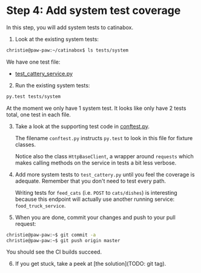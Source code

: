 # Step 4: Add system test coverage

In this step, you will add system tests to catinabox.

1. Look at the existing system tests:

  ```bash
  christie@paw-paw:~/catinabox$ ls tests/system
  ```

  We have one test file:
  * [test_cattery_service.py](../tests/system/test_cattery_service.py)

2. Run the existing system tests:

  ```bash
  py.test tests/system
  ```
  
  At the moment we only have 1 system test.
  It looks like only have 2 tests total, one test in each file.
  
  
3. Take a look at the supporting test code in
   [conftest.py](../tests/system/conftest.py).
   
   The filename `conftest.py` instructs `py.test` to look in this file for
   fixture classes.
   
   Notice also the class `HttpBaseClient`, a wrapper around `requests` which
   makes calling methods on the service in tests a bit less verbose.
  
4. Add more system tests to `test_cattery.py` until you feel the coverage
   is adequate. Remember that you don't need to test every path.
   
   Writing tests for `feed_cats` (i.e. `POST` to `cats/dishes`) is interesting
   because this endpoint will actually use another running service:
   `food_truck_service`.
 
5. When you are done, commit your changes and push to your pull request:
  
  ```bash
  christie@paw-paw:~$ git commit -a
  christie@paw-paw:~$ git push origin master
  ```
  
  You should see the CI builds succeed.
   
6. If you get stuck, take a peek at [the solution](TODO: git tag).
